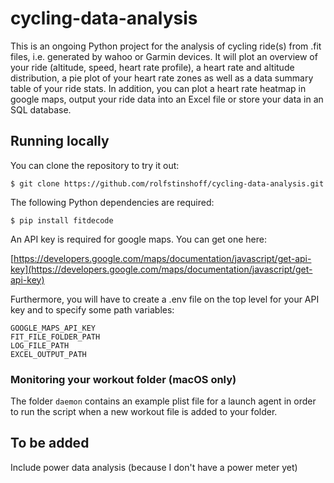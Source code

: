 # cycling-data-analysis
This is an ongoing Python project for the analysis of cycling ride(s) from .fit files, i.e. generated by wahoo or Garmin devices. It will plot an overview of your ride (altitude, speed, heart rate profile), a heart rate and altitude distribution, a pie plot of your heart rate zones as well as a data summary table of your ride stats. In addition, you can plot a heart rate heatmap in google maps, output your ride data into an Excel file or store your data in an SQL database.

## Running locally
You can clone the repository to try it out:

```
$ git clone https://github.com/rolfstinshoff/cycling-data-analysis.git
```

The following Python dependencies are required:

```
$ pip install fitdecode
```

An API key is required for google maps. You can get one here: 

[https://developers.google.com/maps/documentation/javascript/get-api-key](https://developers.google.com/maps/documentation/javascript/get-api-key)

Furthermore, you will have to create a .env file on the top level for your API key and to specify some path variables:
```
GOOGLE_MAPS_API_KEY
FIT_FILE_FOLDER_PATH
LOG_FILE_PATH
EXCEL_OUTPUT_PATH
```

### Monitoring your workout folder (macOS only)
The folder `daemon` contains an example plist file for a launch agent in order to run the script when a new workout file is added to your folder. 

## To be added
Include power data analysis (because I don't have a power meter yet)